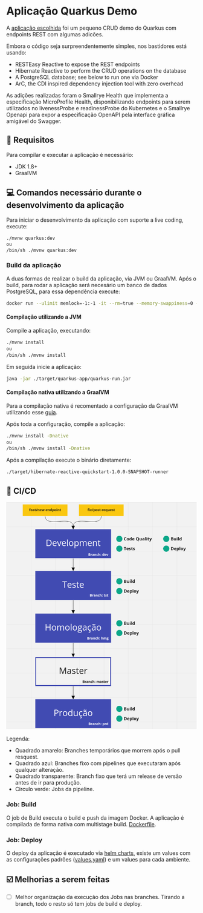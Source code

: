 # Aplicação Quarkus Demo

A [aplicação escolhida](https://github.com/quarkusio/quarkus-quickstarts/tree/main/hibernate-reactive-quickstart) foi um pequeno CRUD demo do Quarkus com endpoints REST com algumas adicões.

Embora o código seja surpreendentemente simples, nos bastidores está usando:
  
  - RESTEasy Reactive to expose the REST endpoints
  - Hibernate Reactive to perform the CRUD operations on the database
  - A PostgreSQL database; see below to run one via Docker
  - ArC, the CDI inspired dependency injection tool with zero overhead

As adições realizadas foram o Smallrye Health que implementa a especificação MicroProfile Health, disponibilizando endpoints para serem utilizados no livenessProbe e readinessProbe do Kubernetes e o Smallrye Openapi para expor a especificação OpenAPI pela interface gráfica amigável do Swagger.

## :wrench: Requisitos

Para compilar e executar a aplicação é necessário:

- JDK 1.8+
- GraalVM

## :computer: Comandos necessário durante o desenvolvimento da aplicação
<!-- 
Para iniciar a compilação da aplicação com Maven, execute:

```
./mvnw install
ou
/bin/sh ./mvnw install
``` -->

Para iniciar o desenvolvimento da aplicação com suporte a live coding, execute:

```
./mvnw quarkus:dev
ou
/bin/sh ./mvnw quarkus:dev
```

### Build da aplicação

A duas formas de realizar o build da aplicação, via JVM ou GraalVM. Após o build, para rodar a aplicação será necesário um banco de dados PostgreSQL, para essa dependência execute:

```sh
docker run --ulimit memlock=-1:-1 -it --rm=true --memory-swappiness=0 --name quarkus_test -e POSTGRES_USER=quarkus_test -e POSTGRES_PASSWORD=quarkus_test -e POSTGRES_DB=quarkus_test -p 5432:5432 postgres:11.5
```

#### Compilação utilizando a JVM

Compile a aplicação, executando:

```sh
./mvnw install
ou
/bin/sh ./mvnw install
```

Em seguida inicie a aplicação:

```sh
java -jar ./target/quarkus-app/quarkus-run.jar
```

#### Compilação nativa utilizando a GraalVM

Para a compilação nativa é recomentado a configuração da GraalVM utilizando esse [guia](https://quarkus.io/guides/building-native-image).

Após toda a configuração, compile a aplicação:

```sh
./mvnw install -Dnative
ou
/bin/sh ./mvnw install -Dnative
```

Após a compilação execute o binário diretamente:

```sh
./target/hibernate-reactive-quickstart-1.0.0-SNAPSHOT-runner
```

## :diamond_shape_with_a_dot_inside: CI/CD

![GitFlow](./docs/gitflow.png)

Legenda:
  - Quadrado amarelo: Branches temporários que morrem após o pull resquest.
  - Quadrado azul: Branches fixo com pipelines que executaram após qualquer alteração.
  - Quadrado transparente: Branch fixo que terá um release de versão antes de ir para produção.
  - Circulo verde: Jobs da pipeline.

### Job: Build

O job de Build executa o build e push da imagem Docker. A aplicação é compilada de forma nativa com multistage build. [Dockerfile](./Dockerfile.multistage).

### Job: Deploy

O deploy da aplicação é executado via [helm charts](./charts/quarkus-demo/), existe um values com as configurações padrões ([values.yaml](./charts/quarkus-demo/values.yaml)) e um values para cada ambiente. 

## :ballot_box_with_check: Melhorias a serem feitas

- [ ] Melhor organização da execução dos Jobs nas branches. Tirando a branch, todo o resto só tem jobs de build e deploy.
